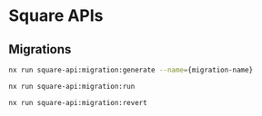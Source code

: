 # Square APIs

## Migrations

```sh
nx run square-api:migration:generate --name={migration-name}
```

```sh
nx run square-api:migration:run
```

```sh
nx run square-api:migration:revert
```